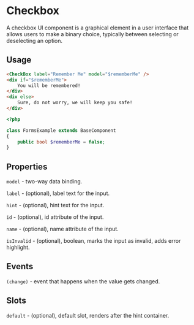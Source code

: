 # Checkbox

A checkbox UI component is a graphical element in a user interface that allows users to make a binary choice, typically between selecting or deselecting an option.

## Usage

<div>
    <FormsExample example="checkbox" />
</div>

```html
<CheckBox label="Remember Me" model="$rememberMe" />
<div if="$rememberMe">
    You will be remembered!
</div>
<div else>
    Sure, do not worry, we will keep you safe!
</div>
```

```php
<?php

class FormsExample extends BaseComponent
{
    public bool $rememberMe = false;
}
```

## Properties

`model` - two-way data binding.

`label` - (optional), label text for the input.

`hint` - (optional), hint text for the input.

`id` - (optional), id attribute of the input.

`name` - (optional), name attribute of the input.

`isInvalid` - (optional), boolean, marks the input as invalid, adds error highlight.

## Events

`(change)` - event that happens when the value gets changed.

## Slots

`default` - (optional), default slot, renders after the hint container.
